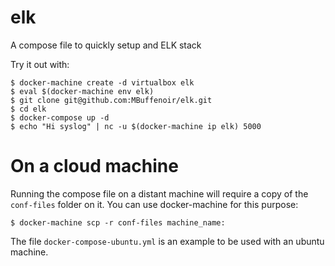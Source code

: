 # elk
A compose file to quickly setup and ELK stack

Try it out with:

    $ docker-machine create -d virtualbox elk
    $ eval $(docker-machine env elk)
    $ git clone git@github.com:MBuffenoir/elk.git
    $ cd elk
    $ docker-compose up -d
    $ echo "Hi syslog" | nc -u $(docker-machine ip elk) 5000

# On a cloud machine

Running the compose file on a distant machine will require a copy of the `conf-files` folder on it.
You can use docker-machine for this purpose:

    $ docker-machine scp -r conf-files machine_name:

The file `docker-compose-ubuntu.yml` is an example to be used with an ubuntu machine.
